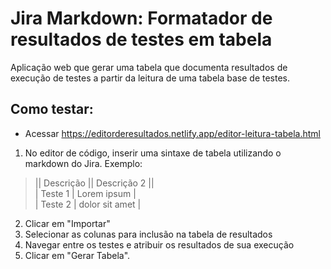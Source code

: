 # Jira Markdown: Formatador de resultados de testes em tabela

Aplicação web que gerar uma tabela que documenta resultados de execução de testes a partir da leitura de uma tabela base de testes.


## Como testar:
- Acessar https://editorderesultados.netlify.app/editor-leitura-tabela.html

1. No editor de código, inserir uma sintaxe de tabela utilizando o markdown do Jira. Exemplo:
<blockquote>
|| Descrição || Descrição 2 ||
  <br>
| Teste 1 | Lorem ipsum |
  <br>
| Teste 2 | dolor sit amet |
</blockquote>

2. Clicar em "Importar"
3. Selecionar as colunas para inclusão na tabela de resultados
4. Navegar entre os testes e atribuir os resultados de sua execução
5. Clicar em "Gerar Tabela".
